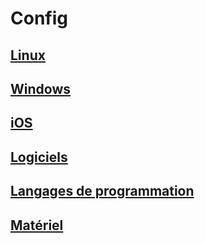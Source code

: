 # Config

## [Linux](linux/Readme.md) <!-- volontairement en minuscule pour que ce soit plus simple à naviguer en CLI-->

## [Windows](Windows/Readme.md)

## [iOS](iOS/Readme.md)

## [Logiciels](Logiciels/Readme.md)

## [Langages de programmation](Langages/Readme.md)

## [Matériel](Materiel/Readme.md)
